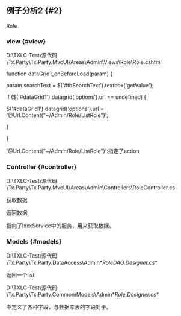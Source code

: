 ## 例子分析2 {#2}

Role

### view {#view}

D:\TXLC-Test\源代码\Tx.Party\Tx.Party.MvcUI\Areas\Admin\Views\Role\Role.cshtml

function dataGrid1_onBeforeLoad(param) {

param.searchText = $(&#039;#tbSearchText&#039;).textbox(&#039;getValue&#039;);

if ($(&#039;#dataGrid1&#039;).datagrid(&#039;options&#039;).url == undefined) {

$(&#039;#dataGrid1&#039;).datagrid(&#039;options&#039;).url = &#039;@Url.Content(&quot;~/Admin/Role/ListRole&quot;)&#039;;

}

}

&#039;@Url.Content(&quot;~/Admin/Role/ListRole&quot;)&#039;:指定了action

### Controller {#controller}

D:\TXLC-Test\源代码\Tx.Party\Tx.Party.MvcUI\Areas\Admin\Controllers\RoleController.cs

获取数据

返回数据

指向了IxxxService中的服务，用来获取数据。

### Models {#models}

D:\TXLC-Test\源代码\Tx.Party\Tx.Party.DataAccess\Admin\**RoleDAO.Designer.cs**

返回一个list

D:\TXLC-Test\源代码\Tx.Party\Tx.Party.Common\Models\Admin\**Role.Designer.cs**

中定义了各种字段，与数据库表的字段对于。